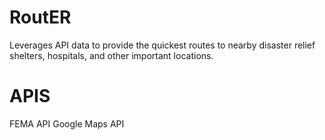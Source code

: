 # RoutER
Leverages API data to provide the quickest routes to nearby disaster relief shelters, hospitals, and other important locations.

# APIS
FEMA API
Google Maps API
